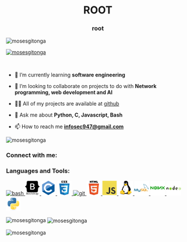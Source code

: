 


<h1 align="center">ROOT</h1>
<h3 align="center"> root</h3>

<p align="left"> <img src="https://www.google.com/url?sa=i&url=https%3A%2F%2Fwww.barrons.com%2Farticles%2Fartificial-intelligence-chips-technology-stocks-roundtable-74b256fd&psig=AOvVaw0692FuSzW_Y65xGa9d5dKu&ust=1701011445101000&source=images&cd=vfe&opi=89978449&ved=0CBEQjRxqFwoTCPjs8sm334IDFQAAAAAdAAAAABAS" alt="mosesgitonga" /> </p>

<p align="left"> <a href="https://github.com/ryo-ma/github-profile-trophy"><img src="https://github-profile-trophy.vercel.app/?username=mosesgitonga" alt="mosesgitonga" /></a> </p>

<p align="left"> <a href="https://twitter.com/" target="blank"><img src="https://img.shields.io/twitter/follow/?logo=twitter&style=for-the-badge" alt="" /></a> </p>

- 🌱 I’m currently learning **software engineering**

- 👯 I’m looking to collaborate on projects to do with **Network programming, web development and AI**

- 👨‍💻 All of my projects are available at [github](github)

- 💬 Ask me about **Python, C, Javascript, Bash**

- 📫 How to reach me **infosec947@gmail.com**


<p align="left"> <img src="https://gifdb.com/images/featured/hacker-lj7znezbwb0nuba4.gif" alt="mosesgitonga"/> </p>

<h3 align="left">Connect with me:</h3>
<p align="left">
</p>

<h3 align="left">Languages and Tools:</h3>
<p align="left"> <a href="https://www.gnu.org/software/bash/" target="_blank" rel="noreferrer"> <img src="https://www.vectorlogo.zone/logos/gnu_bash/gnu_bash-icon.svg" alt="bash" width="40" height="40"/> </a> <a href="https://getbootstrap.com" target="_blank" rel="noreferrer"> <img src="https://raw.githubusercontent.com/devicons/devicon/master/icons/bootstrap/bootstrap-plain-wordmark.svg" alt="bootstrap" width="40" height="40"/> </a> <a href="https://www.cprogramming.com/" target="_blank" rel="noreferrer"> <img src="https://raw.githubusercontent.com/devicons/devicon/master/icons/c/c-original.svg" alt="c" width="40" height="40"/> </a> <a href="https://www.w3schools.com/css/" target="_blank" rel="noreferrer"> <img src="https://raw.githubusercontent.com/devicons/devicon/master/icons/css3/css3-original-wordmark.svg" alt="css3" width="40" height="40"/> </a> <a href="https://git-scm.com/" target="_blank" rel="noreferrer"> <img src="https://www.vectorlogo.zone/logos/git-scm/git-scm-icon.svg" alt="git" width="40" height="40"/> </a> <a href="https://www.w3.org/html/" target="_blank" rel="noreferrer"> <img src="https://raw.githubusercontent.com/devicons/devicon/master/icons/html5/html5-original-wordmark.svg" alt="html5" width="40" height="40"/> </a> <a href="https://developer.mozilla.org/en-US/docs/Web/JavaScript" target="_blank" rel="noreferrer"> <img src="https://raw.githubusercontent.com/devicons/devicon/master/icons/javascript/javascript-original.svg" alt="javascript" width="40" height="40"/> </a> <a href="https://www.linux.org/" target="_blank" rel="noreferrer"> <img src="https://raw.githubusercontent.com/devicons/devicon/master/icons/linux/linux-original.svg" alt="linux" width="40" height="40"/> </a> <a href="https://www.mysql.com/" target="_blank" rel="noreferrer"> <img src="https://raw.githubusercontent.com/devicons/devicon/master/icons/mysql/mysql-original-wordmark.svg" alt="mysql" width="40" height="40"/> </a> <a href="https://www.nginx.com" target="_blank" rel="noreferrer"> <img src="https://raw.githubusercontent.com/devicons/devicon/master/icons/nginx/nginx-original.svg" alt="nginx" width="40" height="40"/> </a> <a href="https://nodejs.org" target="_blank" rel="noreferrer"> <img src="https://raw.githubusercontent.com/devicons/devicon/master/icons/nodejs/nodejs-original-wordmark.svg" alt="nodejs" width="40" height="40"/> </a> <a href="https://www.python.org" target="_blank" rel="noreferrer"> <img src="https://raw.githubusercontent.com/devicons/devicon/master/icons/python/python-original.svg" alt="python" width="40" height="40"/> </a> </p>

<p><img align="left" src="https://github-readme-stats.vercel.app/api/top-langs?username=mosesgitonga&show_icons=true&locale=en&layout=compact" alt="mosesgitonga" /></p>

<p>&nbsp;<img align="center" src="https://github-readme-stats.vercel.app/api?username=mosesgitonga&show_icons=true&locale=en" alt="mosesgitonga" /></p>

<p><img align="center" src="https://github-readme-streak-stats.herokuapp.com/?user=mosesgitonga&" alt="mosesgitonga" /></p>

